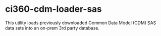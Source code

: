 # ci360-cdm-loader-sas
This utility loads previously downloaded Common Data Model (CDM) SAS data sets into an on-prem 3rd party database.
